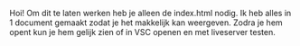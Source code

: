 Hoi! Om dit te laten werken heb je alleen de index.html nodig.
Ik heb alles in 1 document gemaakt zodat je het makkelijk kan weergeven.
Zodra je hem opent kun je hem gelijk zien of in VSC openen en met liveserver testen.
